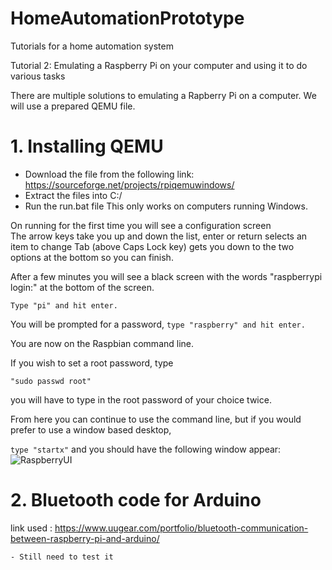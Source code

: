 # HomeAutomationPrototype
Tutorials for a home automation system

Tutorial 2: Emulating a Raspberry Pi on your computer and using it to do various tasks

There are multiple solutions to emulating a Rapberry Pi on a computer. We will use a prepared QEMU file.

# 1. Installing QEMU
- Download the file from the following link: https://sourceforge.net/projects/rpiqemuwindows/ 
- Extract the files into C:/
- Run the run.bat file
This only works on computers running Windows.

On running for the first time you will see a configuration screen  
The arrow keys take you up and down the list, enter or return selects an item to change
Tab (above Caps Lock key) gets you down to the two options at the bottom so you can finish.

After a few minutes you will see a black screen with the words "raspberrypi login:"  at the bottom of the screen. 

``` Type "pi" and hit enter. ```

You will be prompted for a password, 
``` type "raspberry" and hit enter. ```

You are now on the Raspbian command line.

If you wish to set a root password, type

``` "sudo passwd root" ```

you will have to type in the root password of your choice twice.

From here you can continue to use the command line, but if you would prefer to use a window based desktop,

``` type "startx" ``` 
and you should have the following window appear:
![RaspberryUI](https://user-images.githubusercontent.com/71849675/221509913-16800139-a48f-456e-aba3-9450b3d5104f.png)


# 2. Bluetooth code for Arduino
link used : https://www.uugear.com/portfolio/bluetooth-communication-between-raspberry-pi-and-arduino/ 
```
- Still need to test it 

